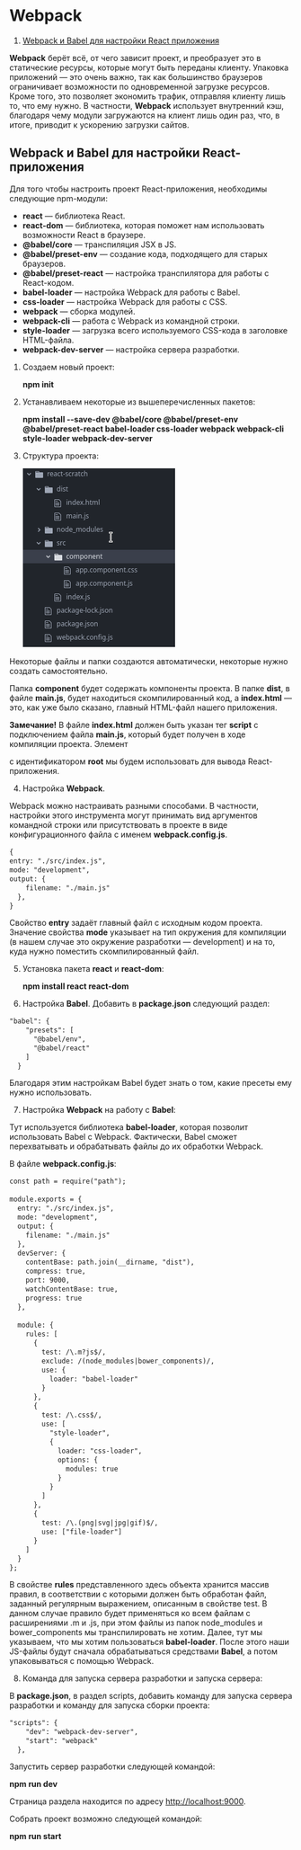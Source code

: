  # Webpack

1. [Webpack и Babel для настройки React приложения](#webpack-babel-react)

**Webpack** берёт всё, от чего зависит проект, и преобразует это в статические ресурсы, которые могут быть переданы клиенту. Упаковка приложений — это очень важно, так как большинство браузеров ограничивает возможности по одновременной загрузке ресурсов. Кроме того, это позволяет экономить трафик, отправляя клиенту лишь то, что ему нужно. В частности, **Webpack** использует внутренний кэш, благодаря чему модули загружаются на клиент лишь один раз, что, в итоге, приводит к ускорению загрузки сайтов.

 ## Webpack и Babel для настройки React-приложения <a name="webpack-babel-react"></a>
 Для того чтобы настроить проект React-приложения, необходимы следующие npm-модули:
 
* **react** — библиотека React.
* **react-dom** — библиотека, которая поможет нам использовать возможности React в браузере.
* **@babel/core** — транспиляция JSX в JS.
* **@babel/preset-env** — создание кода, подходящего для старых браузеров.
* **@babel/preset-react** — настройка транспилятора для работы с React-кодом.
* **babel-loader** — настройка Webpack для работы с Babel.
* **css-loader** — настройка Webpack для работы с CSS.
* **webpack** — сборка модулей.
* **webpack-cli** — работа с Webpack из командной строки.
* **style-loader** — загрузка всего используемого CSS-кода в заголовке HTML-файла.
* **webpack-dev-server** — настройка сервера разработки.

1. Создаем новый проект:

   **npm init**  

2. Устанавливаем некоторые из вышеперечисленных пакетов:

   **npm install --save-dev @babel/core @babel/preset-env @babel/preset-react babel-loader css-loader webpack webpack-cli style-loader webpack-dev-server**

3. Структура проекта:

   ![](images/structure-project.png)

Некоторые файлы и папки создаются автоматически, некоторые нужно создать самостоятельно.

Папка **component** будет содержать компоненты проекта. В папке **dist**, в файле **main.js**, будет находиться скомпилированный код, а **index.html** — это, как уже было сказано, главный HTML-файл нашего приложения.

**Замечание!** В файле **index.html** должен быть указан тег **script** с подключением файла **main.js**, который будет получен в ходе компиляции проекта. Элемент <div> с идентификатором **root** мы будем использовать для вывода React-приложения.

4. Настройка **Webpack**.

Webpack можно настраивать разными способами. В частности, настройки этого инструмента могут принимать вид аргументов командной строки или присутствовать в проекте в виде конфигурационного файла с именем **webpack.config.js**.

```
{
entry: "./src/index.js",
mode: "development",
output: {
    filename: "./main.js"
  },
}
```

Свойство **entry** задаёт главный файл с исходным кодом проекта. Значение свойства **mode** указывает на тип окружения для компиляции (в нашем случае это окружение разработки — development) и на то, куда нужно поместить скомпилированный файл.

5. Установка пакета **react** и **react-dom**:

   **npm install react react-dom**

6. Настройка **Babel**. Добавить в **package.json** следующий раздел:

```
"babel": {
    "presets": [
      "@babel/env",
      "@babel/react"
    ]
  }
```

Благодаря этим настройкам Babel будет знать о том, какие пресеты ему нужно использовать.

7. Настройка **Webpack** на работу с **Babel**:

Тут используется библиотека **babel-loader**, которая позволит использовать Babel с Webpack. Фактически, Babel сможет перехватывать и обрабатывать файлы до их обработки Webpack.

В файле **webpack.config.js**:

```
const path = require("path");

module.exports = {
  entry: "./src/index.js",
  mode: "development",
  output: {
    filename: "./main.js"
  },
  devServer: {
    contentBase: path.join(__dirname, "dist"),
    compress: true,
    port: 9000,
    watchContentBase: true,
    progress: true
  },

  module: {
    rules: [
      {
        test: /\.m?js$/,
        exclude: /(node_modules|bower_components)/,
        use: {
          loader: "babel-loader"
        }
      },
      {
        test: /\.css$/,
        use: [
          "style-loader",
          {
            loader: "css-loader",
            options: {
              modules: true
            }
          }
        ]
      },
      {
        test: /\.(png|svg|jpg|gif)$/,
        use: ["file-loader"]
      }
    ]
  }
};
```

В свойстве **rules** представленного здесь объекта хранится массив правил, в соответствии с которыми должен быть обработан файл, заданный регулярным выражением, описанным в свойстве test. В данном случае правило будет применяться ко всем файлам с расширениями .m и .js, при этом файлы из папок node_modules и bower_components мы транспилировать не хотим. Далее, тут мы указываем, что мы хотим пользоваться **babel-loader**. После этого наши JS-файлы будут сначала обрабатываться средствами **Babel**, а потом упаковываться с помощью Webpack.

8. Команда для запуска сервера разработки и запуска сервера:

В **package.json**, в раздел scripts, добавить команду для запуска сервера разработки и команду для запуска сборки проекта:

```
"scripts": {
    "dev": "webpack-dev-server",
    "start": "webpack"
  },
```

Запустить сервер разработки следующей командой:

**npm run dev**

Страница раздела находится по адресу <a href="http://localhost:9000">http://localhost:9000</a>.

Cобрать проект возможно следующей командой:

**npm run start**